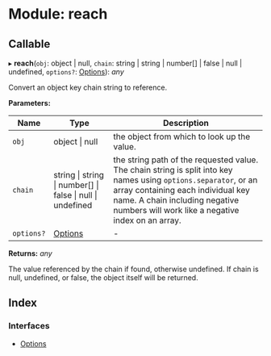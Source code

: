 
# Module: reach

## Callable

▸ **reach**(`obj`: object | null, `chain`: string | string | number[] | false | null | undefined, `options?`: [Options](../interfaces/_hoek_8_5_0_index_d_.reach.options.md)): *any*

Convert an object key chain string to reference.

**Parameters:**

Name | Type | Description |
------ | ------ | ------ |
`obj` | object &#124; null | the object from which to look up the value. |
`chain` | string &#124; string &#124; number[] &#124; false &#124; null &#124; undefined | the string path of the requested value. The chain string is split into key names using `options.separator`, or an array containing each individual key name. A chain including negative numbers will work like a negative index on an array.  |
`options?` | [Options](../interfaces/_hoek_8_5_0_index_d_.reach.options.md) | - |

**Returns:** *any*

The value referenced by the chain if found, otherwise undefined. If chain is null, undefined, or false, the object itself will be returned.

## Index

### Interfaces

* [Options](../interfaces/_hoek_8_5_0_index_d_.reach.options.md)
